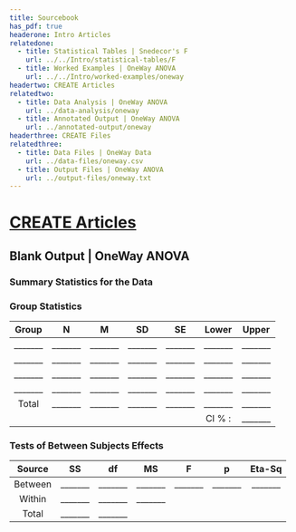 ```yaml
---
title: Sourcebook
has_pdf: true
headerone: Intro Articles
relatedone:
  - title: Statistical Tables | Snedecor's F
    url: ../../Intro/statistical-tables/F
  - title: Worked Examples | OneWay ANOVA
    url: ../../Intro/worked-examples/oneway
headertwo: CREATE Articles
relatedtwo:
  - title: Data Analysis | OneWay ANOVA
    url: ../data-analysis/oneway
  - title: Annotated Output | OneWay ANOVA
    url: ../annotated-output/oneway
headerthree: CREATE Files
relatedthree:
  - title: Data Files | OneWay Data
    url: ../data-files/oneway.csv
  - title: Output Files | OneWay ANOVA
    url: ../output-files/oneway.txt
---
```


# [CREATE Articles](../index.md)

## Blank Output | OneWay ANOVA

### Summary Statistics for the Data

### Group Statistics

| Group | N | M | SD | SE | Lower | Upper |
|:---:|:---:|:---:|:---:|:---:|:---:|:---:|
| _______ | _______ | _______ | _______ | _______ | _______ | _______ |
| _______ | _______ | _______ | _______ | _______ | _______ | _______ |
| _______ | _______ | _______ | _______ | _______ | _______ | _______ |
| _______ | _______ | _______ | _______ | _______ | _______ | _______ |
| Total | _______ | _______ | _______ | _______ | _______ | _______ |
| | | | |  | CI % : | _______ |

### Tests of Between Subjects Effects

| Source | SS | df | MS | F | p | Eta-Sq |
|:---:|:---:|:---:|:---:|:---:|:---:|:---:|
| Between | _______ | _______ | _______ | _______ | _______ | _______ |
| Within | _______ | _______ | _______ |  |  |  |
| Total | _______ | _______ |  |  |  |  |
